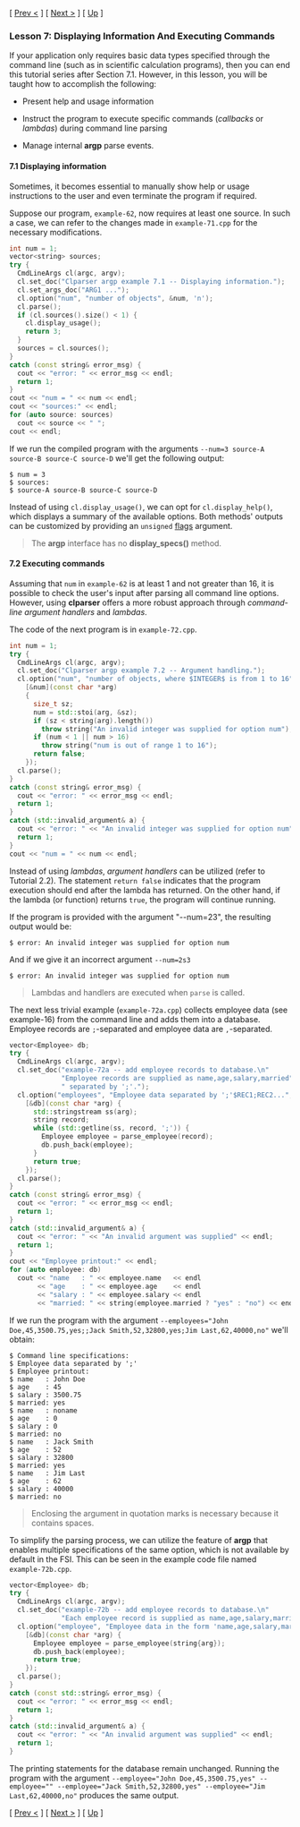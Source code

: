 [ [Prev <](tutorial-6.html "Argp-Style Argument Handling") ] [ [Next >](tutorial-8.html "Selections and Aliases (Argp)") ] [ [Up](tutorial.html "Table of Contents") ]

### Lesson 7: Displaying Information And Executing Commands

If your application only requires basic data types specified through the command line (such as in scientific calculation programs), then you can end this tutorial series after Section 7.1. However, in this lesson, you will be taught how to accomplish the following:

- Present help and usage information

- Instruct the program to execute specific commands (_callbacks_ or _lambdas_) during command line parsing

- Manage internal **argp** parse events.

#### 7.1 Displaying information

Sometimes, it becomes essential to manually show help or usage instructions to the user and even terminate the program if required.

Suppose our program, `example-62`, now requires at least one source. In such a case, we can refer to the changes made in `example-71.cpp` for the necessary modifications.

```c++
int num = 1;
vector<string> sources;
try {
  CmdLineArgs cl(argc, argv);
  cl.set_doc("Clparser argp example 7.1 -- Displaying information.");
  cl.set_args_doc("ARG1 ...");
  cl.option("num", "number of objects", &num, 'n');
  cl.parse();
  if (cl.sources().size() < 1) {
    cl.display_usage();
    return 3;
  }
  sources = cl.sources();
}
catch (const string& error_msg) {
  cout << "error: " << error_msg << endl;
  return 1;
}
cout << "num = " << num << endl;
cout << "sources:" << endl;
for (auto source: sources)
  cout << source << " ";
cout << endl;
```

If we run the compiled program with the arguments `--num=3 source-A source-B source-C source-D` we'll get the following output:

```
$ num = 3
$ sources:
$ source-A source-B source-C source-D
```

Instead of using `cl.display_usage()`, we can opt for `cl.display_help()`, which displays a summary of the available options. Both methods' outputs can be customized by providing an `unsigned` [flags](https://www.gnu.org/software/libc/manual/html_node/Argp-Help-Flags.html) argument.

>The **argp** interface has no **display_specs()** method.

#### 7.2 Executing commands

Assuming that `num` in `example-62` is at least 1 and not greater than 16, it is possible to check the user's input after parsing all command line options. However, using **clparser** offers a more robust approach through _command-line argument handlers_ and _lambdas_.

The code of the next program is in `example-72.cpp`.

```c++
int num = 1;
try {
  CmdLineArgs cl(argc, argv);
  cl.set_doc("Clparser argp example 7.2 -- Argument handling.");
  cl.option("num", "number of objects, where $INTEGER$ is from 1 to 16",
    [&num](const char *arg)
    {
      size_t sz;
      num = std::stoi(arg, &sz);
      if (sz < string(arg).length())
        throw string("An invalid integer was supplied for option num");
      if (num < 1 || num > 16)
        throw string("num is out of range 1 to 16");
      return false;
    });
  cl.parse();
}
catch (const string& error_msg) {
  cout << "error: " << error_msg << endl;
  return 1;
}
catch (std::invalid_argument& a) {
  cout << "error: " << "An invalid integer was supplied for option num" << endl;
  return 1;
}
cout << "num = " << num << endl;
```

Instead of using _lambdas_, _argument handlers_ can be utilized (refer to Tutorial 2.2). The statement `return false` indicates that the program execution should end after the lambda has returned. On the other hand, if the lambda (or function) returns `true`, the program will continue running.

If the program is provided with the argument "--num=23", the resulting output would be:

```
$ error: An invalid integer was supplied for option num
```

And if we give it an incorrect argument `--num=2s3`

```
$ error: An invalid integer was supplied for option num
```

> Lambdas and handlers are executed when `parse` is called.

The next less trivial example (`example-72a.cpp`) collects employee data (see example-16) from the command line and adds them into a database. Employee records are `;`-separated and employee data are `,`-separated.

```c++
vector<Employee> db;
try {
  CmdLineArgs cl(argc, argv);
  cl.set_doc("example-72a -- add employee records to database.\n"
             "Employee records are supplied as name,age,salary,married"
             " separated by ';'.");
  cl.option("employees", "Employee data separated by ';'$REC1;REC2...",
    [&db](const char *arg) {
      std::stringstream ss(arg);
      string record;
      while (std::getline(ss, record, ';')) {
        Employee employee = parse_employee(record);
        db.push_back(employee);
      }
      return true;
    });
  cl.parse();
}
catch (const string& error_msg) {
  cout << "error: " << error_msg << endl;
  return 1;
}
catch (std::invalid_argument& a) {
  cout << "error: " << "An invalid argument was supplied" << endl;
  return 1;
}
cout << "Employee printout:" << endl;
for (auto employee: db)
  cout << "name   : " << employee.name   << endl
       << "age    : " << employee.age    << endl
       << "salary : " << employee.salary << endl
       << "married: " << string(employee.married ? "yes" : "no") << endl;
```

If we run the program with the argument `--employees="John Doe,45,3500.75,yes;;Jack Smith,52,32800,yes;Jim Last,62,40000,no"` we'll obtain:

```
$ Command line specifications:
$ Employee data separated by ';'
$ Employee printout:
$ name   : John Doe
$ age    : 45
$ salary : 3500.75
$ married: yes
$ name   : noname
$ age    : 0
$ salary : 0
$ married: no
$ name   : Jack Smith
$ age    : 52
$ salary : 32800
$ married: yes
$ name   : Jim Last
$ age    : 62
$ salary : 40000
$ married: no
```
> Enclosing the argument in quotation marks is necessary because it contains spaces.

To simplify the parsing process, we can utilize the feature of **argp** that enables multiple specifications of the same option, which is not available by default in the FSI. This can be seen in the example code file named `example-72b.cpp`.

```c++
vector<Employee> db;
try {
  CmdLineArgs cl(argc, argv);
  cl.set_doc("example-72b -- add employee records to database.\n"
             "Each employee record is supplied as name,age,salary,married.");
  cl.option("employee", "Employee data in the form 'name,age,salary,married'",
    [&db](const char *arg) {
      Employee employee = parse_employee(string{arg});
      db.push_back(employee);
      return true;
    });
  cl.parse();
}
catch (const std::string& error_msg) {
  cout << "error: " << error_msg << endl;
  return 1;
}
catch (std::invalid_argument& a) {
  cout << "error: " << "An invalid argument was supplied" << endl;
  return 1;
}
```

The printing statements for the database remain unchanged. Running the program with the argument `--employee="John Doe,45,3500.75,yes" --employee="" --employee="Jack Smith,52,32800,yes" --employee="Jim Last,62,40000,no"` produces the same output.

[ [Prev <](tutorial-6.html "Argp-Style Argument Handling") ] [ [Next >](tutorial-8.html "Selections and Aliases (Argp)") ] [ [Up](tutorial.html "Table of Contents") ]
